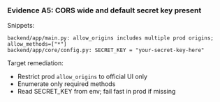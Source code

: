 ### Evidence A5: CORS wide and default secret key present

Snippets:

```
backend/app/main.py: allow_origins includes multiple prod origins; allow_methods=["*"]
backend/app/core/config.py: SECRET_KEY = "your-secret-key-here"
```

Target remediation:
- Restrict prod `allow_origins` to official UI only
- Enumerate only required methods
- Read SECRET_KEY from env; fail fast in prod if missing

